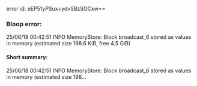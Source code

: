 error id: eEP51yPSux+ydvSBzSOCxw==
### Bloop error:

25/06/18 00:42:51 INFO MemoryStore: Block broadcast_6 stored as values in memory (estimated size 198.6 KiB, free 4.5 GiB)
#### Short summary: 

25/06/18 00:42:51 INFO MemoryStore: Block broadcast_6 stored as values in memory (estimated size 198...